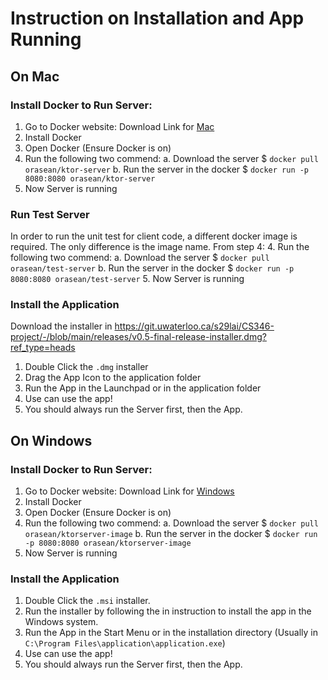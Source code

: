 ﻿# Instruction on Installation and App Running

## On Mac

### Install Docker to Run Server:

 1. Go to Docker website: Download Link for [Mac](https://hub.docker.com/)
 2. Install Docker
 3. Open Docker (Ensure Docker is on)
 4. Run the following two commend:
	 a. Download the server
    $ `docker pull orasean/ktor-server` 
    b. Run the server in the docker
    $ `docker run -p 8080:8080 orasean/ktor-server`
 5. Now Server is running

### Run Test Server
In order to run the unit test for client code, a different docker image
is required. The only difference is the image name.
From step 4:
4. Run the following two commend:
   a. Download the server
   $ `docker pull orasean/test-server`
   b. Run the server in the docker
   $ `docker run -p 8080:8080 orasean/test-server`
5. Now Server is running
### Install the Application


Download the installer in https://git.uwaterloo.ca/s29lai/CS346-project/-/blob/main/releases/v0.5-final-release-installer.dmg?ref_type=heads
1. Double Click the `.dmg` installer
2. Drag the App Icon to the application folder
3. Run the App in the Launchpad or in the application folder
4. Use can use the app!
5. You should always run the Server first, then the App.

## On Windows

### Install Docker to Run Server:

 1. Go to Docker website: Download Link for [Windows](https://desktop.docker.com/win/main/amd64/Docker%20Desktop%20Installer.exe?_gl=1*1klvsx3*_ga*MTE5MzU4MjAyOC4xNzAxMDQ1MDk4*_ga_XJWPQMJYHQ*MTcwMTc0MzA5My41LjEuMTcwMTc0MzA5Ny41Ni4wLjA.)
 2. Install Docker
 3. Open Docker (Ensure Docker is on)
 4. Run the following two commend:
	 a. Download the server
    $ `docker pull orasean/ktorserver-image` 
    b. Run the server in the docker
    $ `docker run -p 8080:8080 orasean/ktorserver-image`
 5. Now Server is running

### Install the Application

1. Double Click the `.msi` installer.
2. Run the installer by following the in instruction to install the app in the Windows system.
3. Run the App in the Start Menu or in the installation directory (Usually in `C:\Program Files\application\application.exe`)
4. Use can use the app!
5. You should always run the Server first, then the App.

